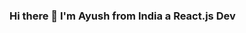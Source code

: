### Hi there 👋 I'm Ayush from India a React.js Dev

<!--
**ayushraj17/ayushraj17** is a ✨ _special_ ✨ repository because its `README.md` (this file) appears on your GitHub profile.

Here are some ideas to get you started:

- 🔭 I’m currently working on a Wordpress Blog
- 🌱 I’m currently learning MERN Stack
- 📫 How to reach me: meayushraj17@gmail.com

-->
